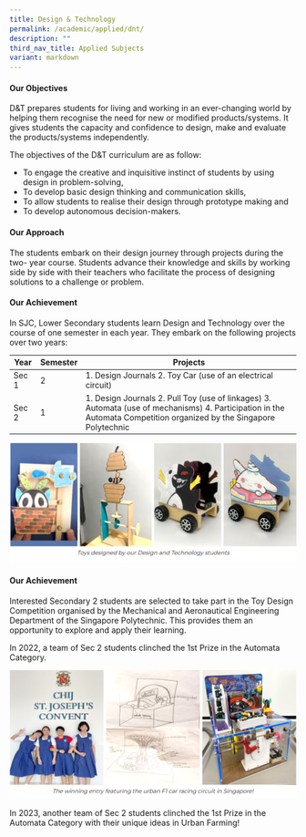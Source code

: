 ```yaml
---
title: Design & Technology
permalink: /academic/applied/dnt/
description: ""
third_nav_title: Applied Subjects
variant: markdown
---
```

#### **Our Objectives**


D&T prepares students for living and working in an ever-changing world by helping them recognise the need for new or modified products/systems. It gives students the capacity and confidence to design, make and evaluate the products/systems independently.  

  

The objectives of the D&T curriculum are as follow:

*   To engage the creative and inquisitive instinct of students by using design in problem-solving,
*   To develop basic design thinking and communication skills,
*   To allow students to realise their design through prototype making and
*   To develop autonomous decision-makers.

#### **Our Approach**


The students embark on their design journey through projects during the two- year course. Students advance their knowledge and skills by working side by side with their teachers who facilitate the process of designing solutions to a challenge or problem.  

#### **Our Achievement**


In SJC, Lower Secondary students learn Design and Technology over the course of one semester in each year. They embark on the following projects over two years:  

  

| Year | Semester | Projects |
| -------- | -------- | -------- |
| Sec 1 |     2    |                                                       1. Design Journals  2. Toy Car (use of an electrical circuit)                                                      |
| Sec 2 |     1    |  1. Design Journals  2. Pull Toy (use of linkages)  3. Automata (use of mechanisms)  4. Participation in the Automata Competition organized by the Singapore Polytechnic |
 
![](/images/Curriculum/Craft%20and%20Technology/Design%20&%20Technology/D1.png)

  

#### **Our Achievement**


Interested Secondary 2 students are selected to take part in the Toy Design Competition organised by the Mechanical and Aeronautical Engineering Department of the Singapore Polytechnic. This provides them an opportunity to explore and apply their learning.

In 2022, a team of Sec 2 students clinched the 1st Prize in the Automata Category.

  
![](/images/Curriculum/Craft%20and%20Technology/Design%20&%20Technology/D2.png)


In 2023, another team of Sec 2 students clinched the 1st Prize in the Automata Category with their unique ideas in Urban Farming!